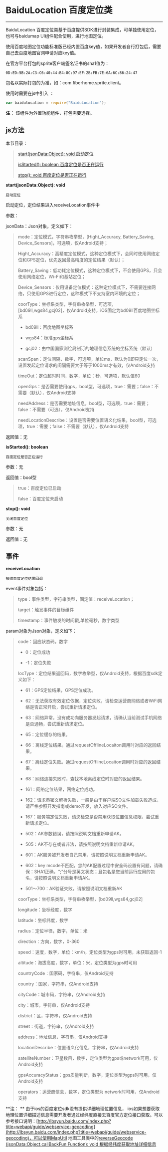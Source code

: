 #  BaiduLocation 百度定位类

----------
BaiduLocation 百度定位类基于百度提供SDK进行封装集成，可单独使用定位，也可与baidumap UI组件配合使用，进行地图定位。

使用百度地图定位功能标准版已经内置百度key值，如果开发者自行打包后，需要自己去百度地图官网申请对应key值。

在官方平台打包的sprite客户端签名证书的sha1值为：
```
0D:ED:5B:2A:C3:C6:40:44:B4:8C:97:EF:2B:FB:7E:6A:6C:86:24:47 
```
包名以实际打包的为准，如：com.fiberhome.sprite.client。

使用时需要在js中引入 ：

```javascript
var baidulocation = require("BaiduLocation"); 
```

**注：** 该组件为外置功能组件，打包需要选择。

<h2 id="cid_1">js方法</h2>  

本节目录：

> [start(jsonData:Object): void   启动定位 ](#ff_0)
> 
> [isStarted(): boolean 百度定位是否正在运行 ](#ff_1)
>
> [stop(): void   百度定位是否正在运行 ](#ff_2)



<span id="ff_0">**start(jsonData:Object): void**</span>  

<code>启动定位</code>  

启动定位，定位结果进入receiveLocation事件中

参数：  

jsonData：Json对象，定义如下：  

> mode：定位模式，字符串枚举型，[Hight_Accuracy, Battery_Saving, Device_Sensors]，可选项，仅Android支持；  
> 
> Hight_Accuracy：高精度定位模式，这种定位模式下，会同时使用网络定位和GPS定位，优先返回最高精度的定位结果（默认）；
> 
> Battery_Saving：低功耗定位模式，这种定位模式下，不会使用GPS，只会使用网络定位，Wi-Fi和基站定位； 
> 
> Device_Sensors：仅用设备定位模式：这种定位模式下，不需要连接网络，只使用GPS进行定位，这种模式下不支持室内环境的定位；
> 
> coorType：坐标系类型，字符串枚举型，可选项，[bd09ll,wgs84,gcj02]，仅Android支持，iOS固定为bd09ll百度地图坐标系
> 
> - bd09ll：百度地图坐标系
> 
> - wgs84：标准gps坐标系
> 
> - gcj02：由中国国家测绘局制订的地理信息系统的坐标系统（默认）
> 
> scanSpan：定位间隔，数字，可选项，单位ms，默认为0即只定位一次，设置发起定位请求的间隔需要大于等于1000ms才有效，仅Android支持
> 
> timeOut：定位超时时间，数字，单位：秒，可选项，默认值60
> 
> openGps：是否需要使用gps，bool型，可选项，true：需要；false：不需要（默认），仅Android支持
> 
> needAddress：是否需要地址信息，bool型，可选项，true：需要；false：不需要（可选），仅Android支持
> 
> 
> needLocationDescribe：设置是否需要位置语义化结果，bool型，可选项，true：需要；false：不需要（默认），仅Android支持

返回值：无



<span id="ff_1">**isStarted(): boolean**</span>  

<code>百度定位是否正在运行</code>   

参数：无 

返回值：bool型  

> true：百度定位已启动
> 
> false：百度定位未启动

<span id="ff_2">**stop(): void**</span>  

<code>关闭百度定位</code>  

参数：无  

返回值：无



<h2 id="cid_2">事件</h2>  


**receiveLocation**

<code>接收百度定位结果回调</code>

event事件对象包括：  

> type：事件类型，字符串类型，固定值：receiveLocation；
> 
> target：触发事件的目标组件 
> 
> timestamp：事件触发的时间戳,单位毫秒，数字类型

param对象为Json对象，定义如下：

> code：回应状态码，数字
> 
> -  0：定位成功
> 
> - -1：定位失败 
> 
> locType：定位结果返回码，数字枚举型，仅Android支持，根据百度sdk定义如下：  
> 
> - 61：GPS定位结果，GPS定位成功。
> 
> - 62：无法获取有效定位依据，定位失败，请检查运营商网络或者WiFi网络是否正常开启，尝试重新请求定位。
> 
> - 63：网络异常，没有成功向服务器发起请求，请确认当前测试手机网络是否通畅，尝试重新请求定位。
> 
> - 65：定位缓存的结果。
> 
> - 66：离线定位结果。通过requestOfflineLocaiton调用时对应的返回结果。
> 
> - 67：离线定位失败。通过requestOfflineLocaiton调用时对应的返回结果。
> 
> - 68：网络连接失败时，查找本地离线定位时对应的返回结果。
> 
> - 161：网络定位结果，网络定位成功。
> 
> - 162：请求串密文解析失败，一般是由于客户端SO文件加载失败造成，请严格参照开发指南或demo开发，放入对应SO文件。
> 
> - 167：服务端定位失败，请您检查是否禁用获取位置信息权限，尝试重新请求定位。
> 
> - 502：AK参数错误，请按照说明文档重新申请AK。
> 
> - 505：AK不存在或者非法，请按照说明文档重新申请AK。
> 
> - 601：AK服务被开发者自己禁用，请按照说明文档重新申请AK。
> 
> - 602：key mcode不匹配，您的AK配置过程中安全码设置有问题，请确保：SHA1正确，“;”分号是英文状态；且包名是您当前运行应用的包名，请按照说明文档重新申请AK。
> 
> - 501～700：AK验证失败，请按照说明文档重新AK
> 
> coorType：坐标系类型，字符串枚举型，[bd09ll,wgs84,gcj02]
> 
> longitude：坐标经度，数字
> 
> latitude：坐标纬度，数字
> 
> radius：定位半径，数字，单位：米
> 
> direction：方向，数字，0-360
> 
> speed：速度，数字，单位：km/h，定位类型为gps时可用，未获取返回-1
> 
> altitude：海拔高度，数字，单位：米，定位类型为gps时可用
> 
> countryCode：国家码，字符串，仅Android支持
> 
> country：国家，字符串，仅Android支持
> 
> cityCode：城市码，字符串，仅Android支持
> 
> city：城市，字符串，仅Android支持
> 
> district：区，字符串，仅Android支持
> 
> street：街道，字符串，仅Android支持
> 
> address：地址信息，字符串，仅Android支持
> 
> locationDescribe：位置语义化信息，字符串，仅Android支持
> 
> satelliteNumber：卫星数目，数字，定位类型为gps或network可用，仅Android支持
> 
> gpsAccuracyStatus：gps质量判断，数字，定位类型为gps时可用，仅Android支持
> 
> operators：运营商信息，数字，定位类型为 network时可用，仅Android支持

**注： ** 由于ios的百度定位sdk没有提供详细地理位置信息， ios如果想要获取地理位置详细描述信息需要开发者通过经纬度直接去百度官方定位接口获取。可以参考接口说明：[http://lbsyun.baidu.com/index.php?title=webapi/guide/webservice-geocoding](http://lbsyun.baidu.com/index.php?title=webapi/guide/webservice-geocoding)，可以使用MapUtil 地图工具类中的[reverseGeocode (jsonData:Object,callBackFun:Function): void  根据经纬度获取地址详细信息](https://gitdocument.exmobi.cn/sprite-advanced/maputil.html#ff_3)

